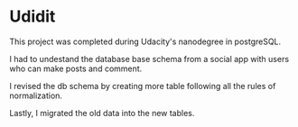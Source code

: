 # Udidit
This project was completed during Udacity's nanodegree in postgreSQL. 


I had to undestand the database base schema from a social app with users who can make posts and comment.

I revised the db schema by creating more table following all the rules of normalization.

Lastly, I migrated the old data into the new tables.
